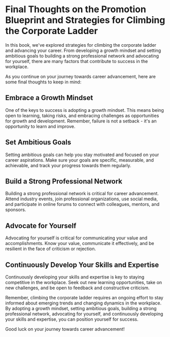 Final Thoughts on the Promotion Blueprint and Strategies for Climbing the Corporate Ladder
==================================================================================================================

In this book, we've explored strategies for climbing the corporate ladder and advancing your career. From developing a growth mindset and setting ambitious goals to building a strong professional network and advocating for yourself, there are many factors that contribute to success in the workplace.

As you continue on your journey towards career advancement, here are some final thoughts to keep in mind:

Embrace a Growth Mindset
------------------------

One of the keys to success is adopting a growth mindset. This means being open to learning, taking risks, and embracing challenges as opportunities for growth and development. Remember, failure is not a setback - it's an opportunity to learn and improve.

Set Ambitious Goals
-------------------

Setting ambitious goals can help you stay motivated and focused on your career aspirations. Make sure your goals are specific, measurable, and achievable, and track your progress towards them regularly.

Build a Strong Professional Network
-----------------------------------

Building a strong professional network is critical for career advancement. Attend industry events, join professional organizations, use social media, and participate in online forums to connect with colleagues, mentors, and sponsors.

Advocate for Yourself
---------------------

Advocating for yourself is critical for communicating your value and accomplishments. Know your value, communicate it effectively, and be resilient in the face of criticism or rejection.

Continuously Develop Your Skills and Expertise
----------------------------------------------

Continuously developing your skills and expertise is key to staying competitive in the workplace. Seek out new learning opportunities, take on new challenges, and be open to feedback and constructive criticism.

Remember, climbing the corporate ladder requires an ongoing effort to stay informed about emerging trends and changing dynamics in the workplace. By adopting a growth mindset, setting ambitious goals, building a strong professional network, advocating for yourself, and continuously developing your skills and expertise, you can position yourself for success.

Good luck on your journey towards career advancement!
